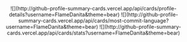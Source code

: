 <div align="center">
![](http://github-profile-summary-cards.vercel.app/api/cards/profile-details?username=FlameDanita&theme=bear)
![](http://github-profile-summary-cards.vercel.app/api/cards/most-commit-language?username=FlameDanita&theme=bear)
![](http://github-profile-summary-cards.vercel.app/api/cards/stats?username=FlameDanita&theme=bear)
</div>
